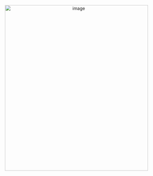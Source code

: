 <div align="center">

<img width="465" height="536" alt="image" src="https://github.com/user-attachments/assets/8fe20194-ba8a-4a47-b552-57119d0005df" />




